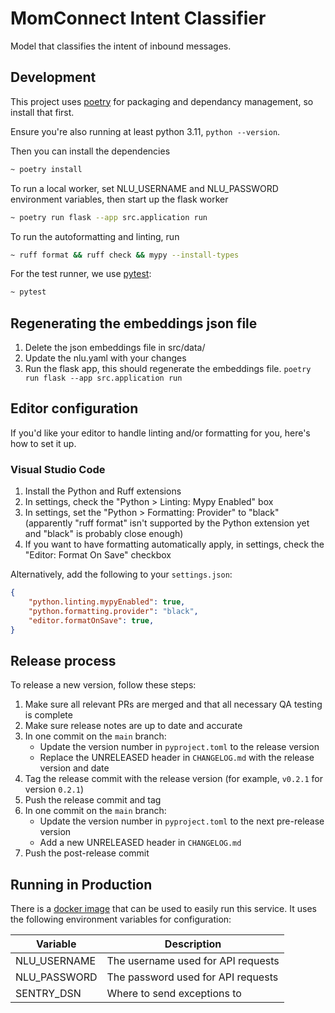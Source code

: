 # MomConnect Intent Classifier

Model that classifies the intent of inbound messages.

## Development
This project uses [poetry](https://python-poetry.org/docs/#installation) for packaging and dependancy management, so install that first.

Ensure you're also running at least python 3.11, `python --version`.

Then you can install the dependencies
```bash
~ poetry install
```

To run a local worker, set NLU_USERNAME and NLU_PASSWORD environment variables, then start up the flask worker
```bash
~ poetry run flask --app src.application run
```

To run the autoformatting and linting, run
```bash
~ ruff format && ruff check && mypy --install-types
```

For the test runner, we use [pytest](https://docs.pytest.org/):
```bash
~ pytest
```

## Regenerating the embeddings json file

1. Delete the json embeddings file in src/data/
1. Update the nlu.yaml with your changes
1. Run the flask app, this should regenerate the embeddings file. `poetry run flask --app src.application run`

## Editor configuration

If you'd like your editor to handle linting and/or formatting for you, here's how to set it up.

### Visual Studio Code

1. Install the Python and Ruff extensions
1. In settings, check the "Python > Linting: Mypy Enabled" box
1. In settings, set the "Python > Formatting: Provider" to "black" (apparently "ruff format" isn't supported by the Python extension yet and "black" is probably close enough)
1. If you want to have formatting automatically apply, in settings, check the "Editor: Format On Save" checkbox

Alternatively, add the following to your `settings.json`:
```json
{
    "python.linting.mypyEnabled": true,
    "python.formatting.provider": "black",
    "editor.formatOnSave": true,
}
```

## Release process

To release a new version, follow these steps:

1. Make sure all relevant PRs are merged and that all necessary QA testing is complete
1. Make sure release notes are up to date and accurate
1. In one commit on the `main` branch:
   - Update the version number in `pyproject.toml` to the release version
   - Replace the UNRELEASED header in `CHANGELOG.md` with the release version and date
1. Tag the release commit with the release version (for example, `v0.2.1` for version `0.2.1`)
1. Push the release commit and tag
1. In one commit on the `main` branch:
   - Update the version number in `pyproject.toml` to the next pre-release version
   - Add a new UNRELEASED header in `CHANGELOG.md`
1. Push the post-release commit

## Running in Production
There is a [docker image](https://github.com/praekeltfoundation/mc-intent-classifier/pkgs/container/mc-intent-classifier) that can be used to easily run this service. It uses the following environment variables for configuration:

| Variable      | Description |
| ----------    | ----------- |
| NLU_USERNAME  | The username used for API requests |
| NLU_PASSWORD  | The password used for API requests |
| SENTRY_DSN    | Where to send exceptions to |
